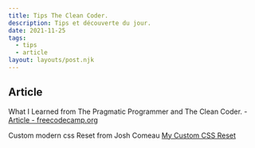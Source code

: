 ```yaml
---
title: Tips The Clean Coder.
description: Tips et découverte du jour.
date: 2021-11-25
tags:
  - tips
  - article
layout: layouts/post.njk
---
```


## Article

What I Learned from The Pragmatic Programmer and The Clean Coder. - [Article - freecodecamp.org](https://www.freecodecamp.org/news/lessons-learned-from-the-pragmatic-programmer-and-the-clean-coder/)

Custom modern css Reset from Josh Comeau [My Custom CSS Reset](https://www.joshwcomeau.com/css/custom-css-reset/)
